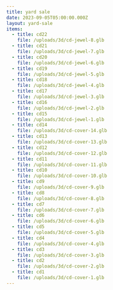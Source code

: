 ```yaml
---
title: yard sale
date: 2023-09-05T05:00:00.000Z
layout: yard-sale
items:
  - title: cd22
    file: /uploads/3d/cd-jewel-8.glb
  - title: cd21
    file: /uploads/3d/cd-jewel-7.glb
  - title: cd20
    file: /uploads/3d/cd-jewel-6.glb
  - title: cd19
    file: /uploads/3d/cd-jewel-5.glb
  - title: cd18
    file: /uploads/3d/cd-jewel-4.glb
  - title: cd17
    file: /uploads/3d/cd-jewel-3.glb
  - title: cd16
    file: /uploads/3d/cd-jewel-2.glb
  - title: cd15
    file: /uploads/3d/cd-jewel-1.glb
  - title: cd14
    file: /uploads/3d/cd-cover-14.glb
  - title: cd13
    file: /uploads/3d/cd-cover-13.glb
  - title: cd12
    file: /uploads/3d/cd-cover-12.glb
  - title: cd11
    file: /uploads/3d/cd-cover-11.glb
  - title: cd10
    file: /uploads/3d/cd-cover-10.glb
  - title: cd9
    file: /uploads/3d/cd-cover-9.glb
  - title: cd8
    file: /uploads/3d/cd-cover-8.glb
  - title: cd7
    file: /uploads/3d/cd-cover-7.glb
  - title: cd6
    file: /uploads/3d/cd-cover-6.glb
  - title: cd5
    file: /uploads/3d/cd-cover-5.glb
  - title: cd4
    file: /uploads/3d/cd-cover-4.glb
  - title: cd3
    file: /uploads/3d/cd-cover-3.glb
  - title: cd2
    file: /uploads/3d/cd-cover-2.glb
  - title: cd1
    file: /uploads/3d/cd-cover-1.glb
---
```


